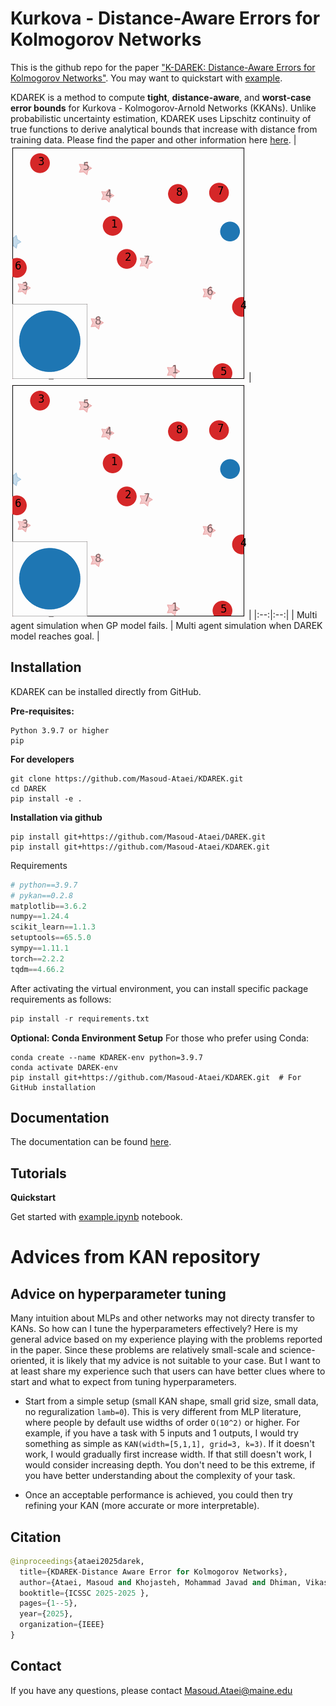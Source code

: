 # Kurkova - Distance-Aware Errors for Kolmogorov Networks

This is the github repo for the paper ["K-DAREK: Distance-Aware Errors for Kolmogorov Networks"](https://). You may want to quickstart with [example](https://github.com/Masoud-Ataei/KDAREK/blob/main/KDAREK_Example.ipynb).

KDAREK is a method to compute **tight**, **distance-aware**, and **worst-case error bounds** for Kurkova - Kolmogorov-Arnold Networks (KKANs). Unlike probabilistic uncertainty estimation, KDAREK uses Lipschitz continuity of true functions to derive analytical bounds that increase with distance from training data. Please find the paper and other information here [here](https://Masoud-Ataei.github.io/KDAREK/index.html).
| ![Multi agent simulation when GP model fails.](imgs/overlayed_gifsanim_GP2.gif) | ![Multi agent simulation when DAREK model reach goal.](imgs/overlayed_gifsanim_DAREK2.gif) |
|:--:|:--:|
| Multi agent simulation when GP model fails. | Multi agent simulation when DAREK model reaches goal. |

## Installation
KDAREK can be installed directly from GitHub. 

**Pre-requisites:**

```
Python 3.9.7 or higher
pip
```

**For developers**

```
git clone https://github.com/Masoud-Ataei/KDAREK.git
cd DAREK
pip install -e .
```

**Installation via github**

```
pip install git+https://github.com/Masoud-Ataei/DAREK.git
pip install git+https://github.com/Masoud-Ataei/KDAREK.git
```

<!-- **Installation via PyPI:**
```
pip install pykan
``` -->

Requirements

```python
# python==3.9.7
# pykan==0.2.8
matplotlib==3.6.2
numpy==1.24.4
scikit_learn==1.1.3
setuptools==65.5.0
sympy==1.11.1
torch==2.2.2
tqdm==4.66.2
```

After activating the virtual environment, you can install specific package requirements as follows:
```python
pip install -r requirements.txt
```

**Optional: Conda Environment Setup**
For those who prefer using Conda:
```
conda create --name KDAREK-env python=3.9.7
conda activate DAREK-env
pip install git+https://github.com/Masoud-Ataei/KDAREK.git  # For GitHub installation
```

## Documentation
The documentation can be found [here](https://Masoud-Ataei.github.io/KDAREK/).

## Tutorials

**Quickstart**

Get started with [example.ipynb](./example.ipynb) notebook.

# Advices from KAN repository
## Advice on hyperparameter tuning
Many intuition about MLPs and other networks may not directy transfer to KANs. So how can I tune the hyperparameters effectively? Here is my general advice based on my experience playing with the problems reported in the paper. Since these problems are relatively small-scale and science-oriented, it is likely that my advice is not suitable to your case. But I want to at least share my experience such that users can have better clues where to start and what to expect from tuning hyperparameters.

* Start from a simple setup (small KAN shape, small grid size, small data, no reguralization `lamb=0`). This is very different from MLP literature, where people by default use widths of order `O(10^2)` or higher. For example, if you have a task with 5 inputs and 1 outputs, I would try something as simple as `KAN(width=[5,1,1], grid=3, k=3)`. If it doesn't work, I would gradually first increase width. If that still doesn't work, I would consider increasing depth. You don't need to be this extreme, if you have better understanding about the complexity of your task.

* Once an acceptable performance is achieved, you could then try refining your KAN (more accurate or more interpretable).

## Citation
```python
@inproceedings{ataei2025darek,
  title={KDAREK-Distance Aware Error for Kolmogorov Networks},
  author={Ataei, Masoud and Khojasteh, Mohammad Javad and Dhiman, Vikas},
  booktitle={ICSSC 2025-2025 },
  pages={1--5},
  year={2025},
  organization={IEEE}
}
```

## Contact
If you have any questions, please contact Masoud.Ataei@maine.edu
